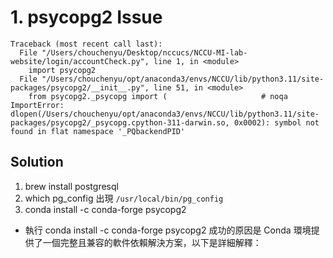 # 1. psycopg2 Issue
```
Traceback (most recent call last):
  File "/Users/chouchenyu/Desktop/nccucs/NCCU-MI-lab-website/login/accountCheck.py", line 1, in <module>
    import psycopg2
  File "/Users/chouchenyu/opt/anaconda3/envs/NCCU/lib/python3.11/site-packages/psycopg2/__init__.py", line 51, in <module>
    from psycopg2._psycopg import (                     # noqa
ImportError: dlopen(/Users/chouchenyu/opt/anaconda3/envs/NCCU/lib/python3.11/site-packages/psycopg2/_psycopg.cpython-311-darwin.so, 0x0002): symbol not found in flat namespace '_PQbackendPID'
```
## Solution
1. brew install postgresql
2. which pg_config
   出現 `/usr/local/bin/pg_config`
3. conda install -c conda-forge psycopg2
- 執行 conda install -c conda-forge psycopg2 成功的原因是 Conda 環境提供了一個完整且兼容的軟件依賴解決方案，以下是詳細解釋：